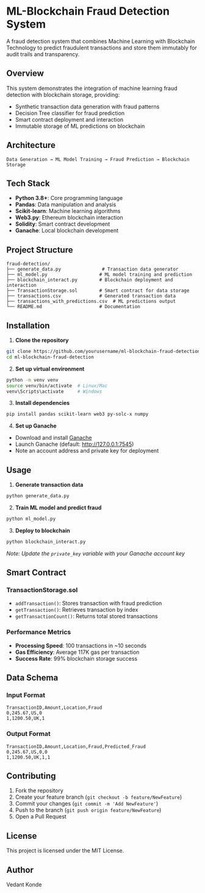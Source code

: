 # ML-Blockchain Fraud Detection System

A fraud detection system that combines Machine Learning with Blockchain Technology to predict fraudulent transactions and store them immutably for audit trails and transparency.

## Overview

This system demonstrates the integration of machine learning fraud detection with blockchain storage, providing:
- Synthetic transaction data generation with fraud patterns
- Decision Tree classifier for fraud prediction  
- Smart contract deployment and interaction
- Immutable storage of ML predictions on blockchain

## Architecture

```
Data Generation → ML Model Training → Fraud Prediction → Blockchain Storage
```

## Tech Stack

- **Python 3.8+**: Core programming language
- **Pandas**: Data manipulation and analysis
- **Scikit-learn**: Machine learning algorithms
- **Web3.py**: Ethereum blockchain interaction
- **Solidity**: Smart contract development
- **Ganache**: Local blockchain development

## Project Structure

```
fraud-detection/
├── generate_data.py               # Transaction data generator
├── ml_model.py                   # ML model training and prediction
├── blockchain_interact.py        # Blockchain deployment and interaction
├── TransactionStorage.sol        # Smart contract for data storage
├── transactions.csv              # Generated transaction data
├── transactions_with_predictions.csv  # ML predictions output
└── README.md                     # Documentation
```

## Installation

1. **Clone the repository**
```bash
git clone https://github.com/yourusername/ml-blockchain-fraud-detection.git
cd ml-blockchain-fraud-detection
```

2. **Set up virtual environment**
```bash
python -m venv venv
source venv/bin/activate  # Linux/Mac
venv\Scripts\activate     # Windows
```

3. **Install dependencies**
```bash
pip install pandas scikit-learn web3 py-solc-x numpy
```

4. **Set up Ganache**
- Download and install [Ganache](https://trufflesuite.com/ganache/)
- Launch Ganache (default: http://127.0.0.1:7545)
- Note an account address and private key for deployment

## Usage

1. **Generate transaction data**
```bash
python generate_data.py
```

2. **Train ML model and predict fraud**
```bash
python ml_model.py
```

3. **Deploy to blockchain**
```bash
python blockchain_interact.py
```
*Note: Update the `private_key` variable with your Ganache account key*

## Smart Contract

### TransactionStorage.sol
- `addTransaction()`: Stores transaction with fraud prediction
- `getTransaction()`: Retrieves transaction by index  
- `getTransactionCount()`: Returns total stored transactions

### Performance Metrics
- **Processing Speed**: 100 transactions in ~10 seconds
- **Gas Efficiency**: Average 117K gas per transaction
- **Success Rate**: 99% blockchain storage success

## Data Schema

### Input Format
```csv
TransactionID,Amount,Location,Fraud
0,245.67,US,0
1,1200.50,UK,1
```

### Output Format
```csv
TransactionID,Amount,Location,Fraud,Predicted_Fraud
0,245.67,US,0,0
1,1200.50,UK,1,1
```

## Contributing

1. Fork the repository
2. Create your feature branch (`git checkout -b feature/NewFeature`)
3. Commit your changes (`git commit -m 'Add NewFeature'`)
4. Push to the branch (`git push origin feature/NewFeature`)
5. Open a Pull Request

## License

This project is licensed under the MIT License.

## Author

Vedant Konde
